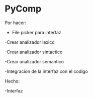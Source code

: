 # PyComp

Por hacer: 
  
  - File picker para interfaz

  -Crear analizador lexico
  
  -Crear analizador sintactico
  
  -Crear analizador semantico
  
  -Integracion de la interfaz con el codigo
  
Hecho:

  -Interfaz
